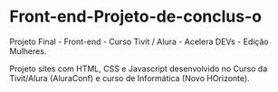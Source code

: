 # Front-end-Projeto-de-conclus-o
Projeto Final - Front-end - Curso Tivit / Alura - Acelera DEVs - Edição Mulheres.

Projeto sites com HTML, CSS e Javascript desenvolvido no Curso da Tivit/Alura (AluraConf) e curso de Informática (Novo HOrizonte).
